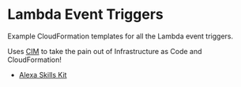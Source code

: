 # Lambda Event Triggers
Example CloudFormation templates for all the Lambda event triggers.

Uses [CIM](https://www.npmjs.com/package/cim) to take the pain out of Infrastructure as Code and CloudFormation!

- [Alexa Skills Kit](../serverless-demo/tree/master/alexa-skills-kit)
